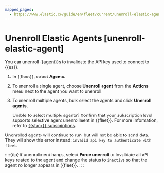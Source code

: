 ```yaml
---
mapped_pages:
  - https://www.elastic.co/guide/en/fleet/current/unenroll-elastic-agent.html
---
```


# Unenroll Elastic Agents [unenroll-elastic-agent]

You can unenroll {{agent}}s to invalidate the API key used to connect to {{es}}.

1. In {{fleet}}, select **Agents**.
2. To unenroll a single agent, choose **Unenroll agent** from the **Actions** menu next to the agent you want to unenroll.
3. To unenroll multiple agents, bulk select the agents and click **Unenroll agents**.

    Unable to select multiple agents? Confirm that your subscription level supports selective agent unenrollment in {{fleet}}. For more information, refer to [{{stack}} subscriptions](https://www.elastic.co/subscriptions).


Unenrolled agents will continue to run, but will not be able to send data. They will show this error instead: `invalid api key to authenticate with fleet`.

::::{tip}
If unenrollment hangs, select **Force unenroll** to invalidate all API keys related to the agent and change the status to `inactive` so that the agent no longer appears in {{fleet}}.
::::


